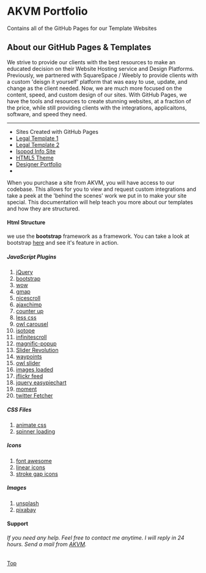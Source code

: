 # AKVM Portfolio
Contains all of the GitHub Pages for our Template Websites

About our GitHub Pages & Templates
--------------------

We strive to provide our clients with the best resources to make an educated decision on their Website Hosting service and Design Platforms. Previously, we partnered with SquareSpace / Weebly to provide clients with a custom 'deisgn it yourself' platform that was easy to use, update, and change as the client needed. Now, we are much more focused on the content, speed, and custom design of our sites. With GitHub Pages, we have the tools and resources to create stunning websites, at a fraction of the price, while still providing clients with the integrations, applicaitons, software, and speed they need. 

* * *

*   Sites Created with GitHub Pages
*   [Legal Template 1](https://ak-visual-marketing.github.io/law-firm-template1/)
*   [Legal Template 2](https://ak-visual-marketing.github.io/law-firm-template2/)
*   [Isopod Info Site](http://spacepods.us/)
*   [HTML5 Theme](https://ak-visual-marketing.github.io/AKVM-HTML5-Template/)
*   [Designer Portfolio](https://ak-visual-marketing.github.io/personal-portfolio-template/)
*   


When you purchase a site from AKVM, you will have access to our codebase. This allows for you to view and request custom integrations and take a peek at the 'behind the scenes' work we put in to make your site special. This documentation will help teach you more about our templates and how they are structured.

#### Html Structure

we use the **bootstrap** framework as a framework. You can take a look at bootstrap [here](http://getbootstrap.com/) and see it's feature in action.

##### JavaScript Plugins

1.  [jQuery](https://jquery.org/)
2.  [bootstrap](http://getbootstrap.com/)
3.  [wow](http://mynameismatthieu.com/WOW/)
4.  [gmap](https://hpneo.github.io/gmaps/)
5.  [nicescroll](https://github.com/inuyaksa/jquery.nicescroll)
6.  [ajaxchimp](https://github.com/scdoshi/jquery-ajaxchimp)
7.  [counter up](http://gambit.ph)
8.  [less css](http://lesscss.org)
9.  [owl carousel](http://www.owlgraphic.com/owlcarousel/)
10.  [isotope](http://isotope.metafizzy.co/)
11.  [infinitescroll](https://github.com/infinite-scroll/infinite-scroll)
12.  [magnific-popup](http://dimsemenov.com/plugins/magnific-popup/)
13.  [Slider Revolution](https://revolution.themepunch.com/)
14.  [waypoints](http://imakewebthings.com/waypoints/)
15.  [owl slider](http://imakewebthings.com/waypoints/)
16.  [images loaded](https://github.com/desandro/imagesloaded)
17.  [jflickr feed](http://www.newmediacampaigns.com/page/jquery-flickr-plugin)
18.  [jquery easypiechart](https://rendro.github.io/easy-pie-chart/)
19.  [moment](http://momentjs.com/)
20.  [twitter Fetcher](http://www.jasonmayes.com/projects/twitterApi/)

##### CSS Files

1.  [animate css](https://daneden.github.io/animate.css/)
2.  [spinner loading](http://tobiasahlin.com/spinkit/)

##### Icons

1.  [font awesome](http://fortawesome.github.io/Font-Awesome/)
2.  [linear icons](https://linearicons.com/free)
3.  [stroke gap icons](#)

##### Images

1.  [unsplash](https://unsplash.com/)
2.  [pixabay](https://pixabay.com/)

#### Support

###### If you need any help. Feel free to contact me anytime. I will reply in 24 hours. Send a mail from [AKVM](http://akvm.dev).

[Top](#)
